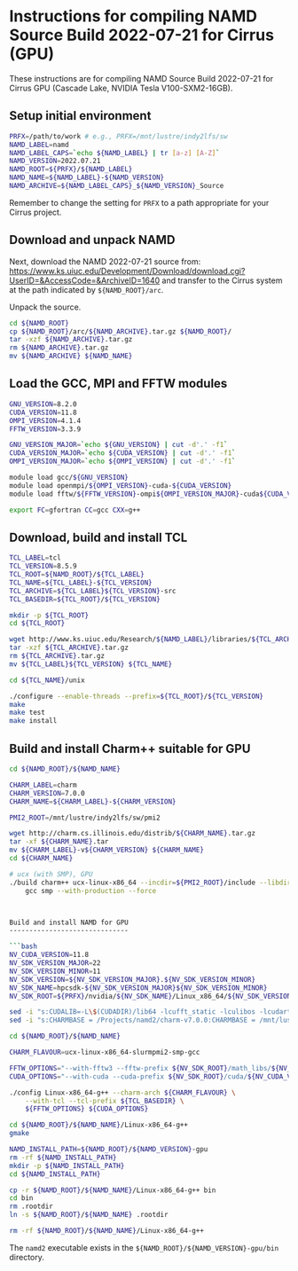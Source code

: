 Instructions for compiling NAMD Source Build 2022-07-21 for Cirrus (GPU)
========================================================================

These instructions are for compiling NAMD Source Build 2022-07-21 for Cirrus GPU (Cascade Lake, NVIDIA Tesla V100-SXM2-16GB).


Setup initial environment
-------------------------

```bash
PRFX=/path/to/work # e.g., PRFX=/mnt/lustre/indy2lfs/sw
NAMD_LABEL=namd
NAMD_LABEL_CAPS=`echo ${NAMD_LABEL} | tr [a-z] [A-Z]`
NAMD_VERSION=2022.07.21
NAMD_ROOT=${PRFX}/${NAMD_LABEL}
NAMD_NAME=${NAMD_LABEL}-${NAMD_VERSION}
NAMD_ARCHIVE=${NAMD_LABEL_CAPS}_${NAMD_VERSION}_Source
```

Remember to change the setting for `PRFX` to a path appropriate for your Cirrus project.


Download and unpack NAMD
------------------------

Next, download the NAMD 2022-07-21 source from: https://www.ks.uiuc.edu/Development/Download/download.cgi?UserID=&AccessCode=&ArchiveID=1640
and transfer to the Cirrus system at the path indicated by `${NAMD_ROOT}/arc`.

Unpack the source.

```bash
cd ${NAMD_ROOT} 
cp ${NAMD_ROOT}/arc/${NAMD_ARCHIVE}.tar.gz ${NAMD_ROOT}/
tar -xzf ${NAMD_ARCHIVE}.tar.gz
rm ${NAMD_ARCHIVE}.tar.gz
mv ${NAMD_ARCHIVE} ${NAMD_NAME}
```


Load the GCC, MPI and FFTW modules
----------------------------------

```bash
GNU_VERSION=8.2.0
CUDA_VERSION=11.8
OMPI_VERSION=4.1.4
FFTW_VERSION=3.3.9

GNU_VERSION_MAJOR=`echo ${GNU_VERSION} | cut -d'.' -f1`
CUDA_VERSION_MAJOR=`echo ${CUDA_VERSION} | cut -d'.' -f1`
OMPI_VERSION_MAJOR=`echo ${OMPI_VERSION} | cut -d'.' -f1`

module load gcc/${GNU_VERSION}
module load openmpi/${OMPI_VERSION}-cuda-${CUDA_VERSION}
module load fftw/${FFTW_VERSION}-ompi${OMPI_VERSION_MAJOR}-cuda${CUDA_VERSION_MAJOR}-gcc${GNU_VERSION_MAJOR}

export FC=gfortran CC=gcc CXX=g++
```


Download, build and install TCL
-------------------------------

```bash
TCL_LABEL=tcl
TCL_VERSION=8.5.9
TCL_ROOT=${NAMD_ROOT}/${TCL_LABEL}
TCL_NAME=${TCL_LABEL}-${TCL_VERSION}
TCL_ARCHIVE=${TCL_LABEL}${TCL_VERSION}-src
TCL_BASEDIR=${TCL_ROOT}/${TCL_VERSION}

mkdir -p ${TCL_ROOT}
cd ${TCL_ROOT}

wget http://www.ks.uiuc.edu/Research/${NAMD_LABEL}/libraries/${TCL_ARCHIVE}.tar.gz
tar -xzf ${TCL_ARCHIVE}.tar.gz
rm ${TCL_ARCHIVE}.tar.gz
mv ${TCL_LABEL}${TCL_VERSION} ${TCL_NAME}

cd ${TCL_NAME}/unix

./configure --enable-threads --prefix=${TCL_ROOT}/${TCL_VERSION}
make
make test
make install
```


Build and install Charm++ suitable for GPU
------------------------------------------

```bash
cd ${NAMD_ROOT}/${NAMD_NAME}

CHARM_LABEL=charm
CHARM_VERSION=7.0.0
CHARM_NAME=${CHARM_LABEL}-${CHARM_VERSION}

PMI2_ROOT=/mnt/lustre/indy2lfs/sw/pmi2

wget http://charm.cs.illinois.edu/distrib/${CHARM_NAME}.tar.gz
tar -xf ${CHARM_NAME}.tar
mv ${CHARM_LABEL}-v${CHARM_VERSION} ${CHARM_NAME}
cd ${CHARM_NAME}

# ucx (with SMP), GPU
./build charm++ ucx-linux-x86_64 --incdir=${PMI2_ROOT}/include --libdir=${PMI2_ROOT}/lib slurmpmi2 \
    gcc smp --with-production --force



Build and install NAMD for GPU
------------------------------

```bash
NV_CUDA_VERSION=11.8
NV_SDK_VERSION_MAJOR=22
NV_SDK_VERSION_MINOR=11
NV_SDK_VERSION=${NV_SDK_VERSION_MAJOR}.${NV_SDK_VERSION_MINOR}
NV_SDK_NAME=hpcsdk-${NV_SDK_VERSION_MAJOR}${NV_SDK_VERSION_MINOR}
NV_SDK_ROOT=${PRFX}/nvidia/${NV_SDK_NAME}/Linux_x86_64/${NV_SDK_VERSION}

sed -i "s:CUDALIB=-L\$(CUDADIR)/lib64 -lcufft_static -lculibos -lcudart_static -lrt:CUDALIB=-L\$(CUDADIR)/lib64 -lcufft -lculibos -lcudart -lrt:g" ${NAMD_ROOT}/${NAMD_NAME}/arch/Linux-x86_64.cuda
sed -i "s:CHARMBASE = /Projects/namd2/charm-v7.0.0:CHARMBASE = /mnt/lustre/indy2lfs/sw/namd/namd-2022.07.21/charm-7.0.0:g" ${NAMD_ROOT}/${NAMD_NAME}/Make.charm

cd ${NAMD_ROOT}/${NAMD_NAME}

CHARM_FLAVOUR=ucx-linux-x86_64-slurmpmi2-smp-gcc

FFTW_OPTIONS="--with-fftw3 --fftw-prefix ${NV_SDK_ROOT}/math_libs/${NV_CUDA_VERSION}/targets/x86_64-linux"
CUDA_OPTIONS="--with-cuda --cuda-prefix ${NV_SDK_ROOT}/cuda/${NV_CUDA_VERSION}"

./config Linux-x86_64-g++ --charm-arch ${CHARM_FLAVOUR} \
    --with-tcl --tcl-prefix ${TCL_BASEDIR} \
    ${FFTW_OPTIONS} ${CUDA_OPTIONS}

cd ${NAMD_ROOT}/${NAMD_NAME}/Linux-x86_64-g++
gmake

NAMD_INSTALL_PATH=${NAMD_ROOT}/${NAMD_VERSION}-gpu
rm -rf ${NAMD_INSTALL_PATH}
mkdir -p ${NAMD_INSTALL_PATH}
cd ${NAMD_INSTALL_PATH}

cp -r ${NAMD_ROOT}/${NAMD_NAME}/Linux-x86_64-g++ bin
cd bin
rm .rootdir
ln -s ${NAMD_ROOT}/${NAMD_NAME} .rootdir

rm -rf ${NAMD_ROOT}/${NAMD_NAME}/Linux-x86_64-g++
```

The `namd2` executable exists in the `${NAMD_ROOT}/${NAMD_VERSION}-gpu/bin` directory.
